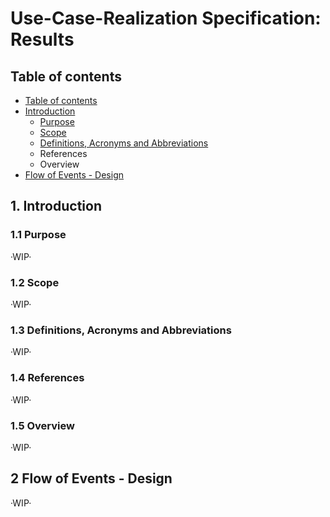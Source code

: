 # Use-Case-Realization Specification: Results

## Table of contents

- [Table of contents](https://github.com/Tiaaam/GuessMaster/blob/master/docs/UCRS_Results.md#table-of-contents)
- [Introduction](https://github.com/Tiaaam/GuessMaster/blob/master/docs/UCRS_Results.md#1-introduction)
  - [Purpose](https://github.com/Tiaaam/GuessMaster/blob/master/docs/UCRS_Results.md#11-purpose)
  - [Scope](https://github.com/Tiaaam/GuessMaster/blob/master/docs/UCRS_Results.md#12-scope)
  - [Definitions, Acronyms and Abbreviations](https://github.com/Tiaaam/GuessMaster/blob/master/docs/UCRS_Results.md#13-definitions-acronyms-and-abbreviations)
  - References
  - Overview
- [Flow of Events - Design](https://github.com/Tiaaam/GuessMaster/blob/master/docs/UCRS_Results.md#2-flow-of-events---design)

## 1. Introduction

### 1.1 Purpose
·WIP·

### 1.2 Scope
·WIP·

### 1.3 Definitions, Acronyms and Abbreviations
·WIP·

### 1.4 References
·WIP·

### 1.5 Overview
·WIP·

## 2 Flow of Events - Design
·WIP·
